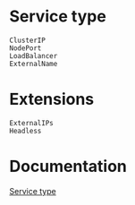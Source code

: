 # Service type
```
ClusterIP
NodePort
LoadBalancer
ExternalName
```
# Extensions
```
ExternalIPs
Headless
```

# Documentation
[Service type](https://kubernetes.io/docs/concepts/services-networking/service/#publishing-services-service-types)
